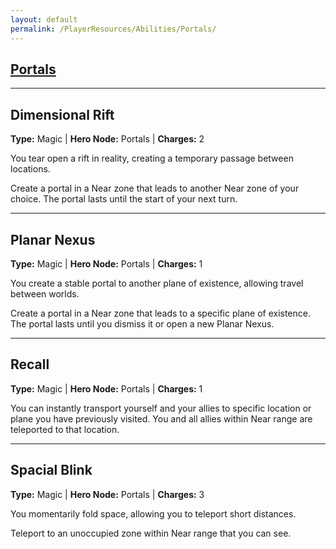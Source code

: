 ```yaml
---
layout: default
permalink: /PlayerResources/Abilities/Portals/
---
```

## [Portals](#Portals)

------------------------------------------------

## Dimensional Rift
**Type:** Magic
 | **Hero Node:** Portals
 | **Charges:** 2

You tear open a rift in reality, creating a temporary passage between locations.

Create a portal in a Near zone that leads to another Near zone of your choice. The portal lasts until the start of your next turn.

------------------------------------------------

## Planar Nexus
**Type:** Magic
 | **Hero Node:** Portals
 | **Charges:** 1

You create a stable portal to another plane of existence, allowing travel between worlds.

Create a portal in a Near zone that leads to a specific plane of existence. The portal lasts until you dismiss it or open a new Planar Nexus.

------------------------------------------------

## Recall
**Type:** Magic
 | **Hero Node:** Portals
 | **Charges:** 1

You can instantly transport yourself and your allies to specific location or plane you have previously visited. You and all allies within Near range are teleported to that location.

------------------------------------------------

## Spacial Blink
**Type:** Magic
 | **Hero Node:** Portals
 | **Charges:** 3

You momentarily fold space, allowing you to teleport short distances.

Teleport to an unoccupied zone within Near range that you can see.